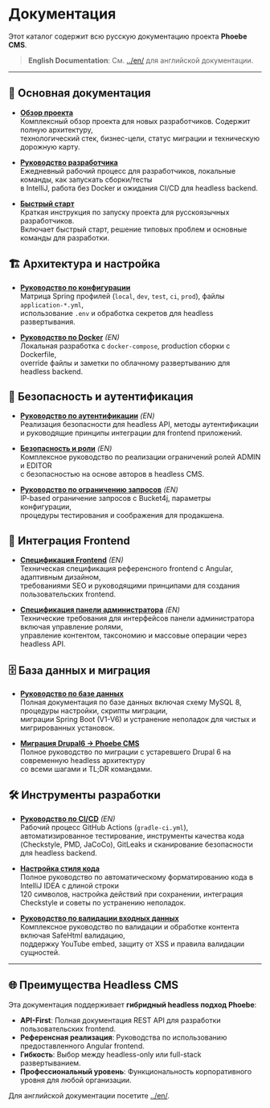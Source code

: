 # Документация

Этот каталог содержит всю русскую документацию проекта **Phoebe CMS**.

> **English Documentation**: См. [../en/](../en/) для английской документации.

---

## 📖 Основная документация

- **[Обзор проекта](./PROJECT_OVERVIEW_RU.md)**  
  Комплексный обзор проекта для новых разработчиков. Содержит полную архитектуру,  
  технологический стек, бизнес-цели, статус миграции и техническую дорожную карту.

- **[Руководство разработчика](./DEVELOPER_GUIDE_RU.md)**  
  Ежедневный рабочий процесс для разработчиков, локальные команды, как запускать сборки/тесты  
  в IntelliJ, работа без Docker и ожидания CI/CD для headless backend.

- **[Быстрый старт](./QUICK_START_RU.md)**  
  Краткая инструкция по запуску проекта для русскоязычных разработчиков.  
  Включает быстрый старт, решение типовых проблем и основные команды для разработки.

## 🏗️ Архитектура и настройка

- **[Руководство по конфигурации](./CONFIG_GUIDE_RU.md)**  
  Матрица Spring профилей (`local`, `dev`, `test`, `ci`, `prod`), файлы `application-*.yml`,  
  использование `.env` и обработка секретов для headless развертывания.

- **[Руководство по Docker](../en/DOCKER_GUIDE.md)** *(EN)*  
  Локальная разработка с `docker-compose`, production сборки с Dockerfile,  
  override файлы и заметки по облачному развертыванию для headless backend.

## 🔐 Безопасность и аутентификация

- **[Руководство по аутентификации](../en/AUTHENTICATION_GUIDE.md)** *(EN)*  
  Реализация безопасности для headless API, методы аутентификации  
  и руководящие принципы интеграции для frontend приложений.

- **[Безопасность и роли](../en/SECURITY_ROLES.md)** *(EN)*  
  Комплексное руководство по реализации ограничений ролей ADMIN и EDITOR  
  с безопасностью на основе авторов в headless CMS.

- **[Руководство по ограничению запросов](../en/RATE_LIMITING.md)** *(EN)*  
  IP-based ограничение запросов с Bucket4j, параметры конфигурации,  
  процедуры тестирования и соображения для продакшена.

## 🎨 Интеграция Frontend

- **[Спецификация Frontend](../en/FRONTEND_SPEC.md)** *(EN)*  
  Техническая спецификация референсного frontend с Angular, адаптивным дизайном,  
  требованиями SEO и руководящими принципами для создания пользовательских frontend.

- **[Спецификация панели администратора](../en/ADMIN_PANEL_SPEC.md)** *(EN)*  
  Технические требования для интерфейсов панели администратора включая управление ролями,  
  управление контентом, таксономию и массовые операции через headless API.

## 🗄️ База данных и миграция

- **[Руководство по базе данных](./DATABASE_GUIDE_RU.md)**  
  Полная документация по базе данных включая схему MySQL 8, процедуры настройки, скрипты миграции,  
  миграции Spring Boot (V1-V6) и устранение неполадок для чистых и мигрированных установок.

- **[Миграция Drupal6 → Phoebe CMS](./MIGRATION_DRUPAL6_RU.md)**  
  Полное руководство по миграции с устаревшего Drupal 6 на современную headless архитектуру  
  со всеми шагами и TL;DR командами.

## 🛠️ Инструменты разработки

- **[Руководство по CI/CD](../en/CI_CD_GUIDE.md)** *(EN)*  
  Рабочий процесс GitHub Actions (`gradle-ci.yml`), автоматизированное тестирование, инструменты качества кода  
  (Checkstyle, PMD, JaCoCo), GitLeaks и сканирование безопасности для headless backend.

- **[Настройка стиля кода](./CODE_STYLE_SETUP_RU.md)**  
  Полное руководство по автоматическому форматированию кода в IntelliJ IDEA с длиной строки  
  120 символов, настройка действий при сохранении, интеграция Checkstyle и советы по устранению неполадок.

- **[Руководство по валидации входных данных](./VALIDATION_GUIDE_RU.md)**  
  Комплексное руководство по валидации и обработке контента включая SafeHtml валидацию,  
  поддержку YouTube embed, защиту от XSS и правила валидации сущностей.

---

## 🌐 Преимущества Headless CMS

Эта документация поддерживает **гибридный headless подход Phoebe**:

- **API-First**: Полная документация REST API для разработки пользовательских frontend.
- **Референсная реализация**: Руководства по использованию предоставленного Angular frontend.
- **Гибкость**: Выбор между headless-only или full-stack развертыванием.
- **Профессиональный уровень**: Функциональность корпоративного уровня для любой организации.

Для английской документации посетите [../en/](../en/).